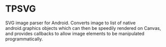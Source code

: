 TPSVG
=====

SVG image parser for Android. Converts image to list of native android.graphics objects which can then be speedily rendered on Canvas, and provides callbacks to allow image elements to be manipulated programmatically.